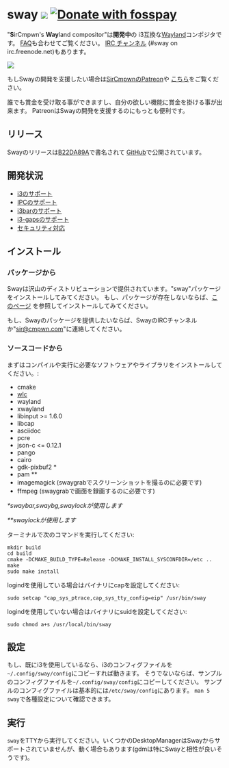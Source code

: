 # sway [![](https://api.travis-ci.org/swaywm/sway.svg)](https://travis-ci.org/swaywm/sway) [![Donate with fosspay](https://drewdevault.com/donate/static/donate-with-fosspay.png)](https://drewdevault.com/donate?project=4)

"**S**irCmpwn's **Way**land compositor"は**開発中**の
i3互換な[Wayland](http://wayland.freedesktop.org/)コンポジタです。
[FAQ](https://github.com/swaywm/sway/wiki)も合わせてご覧ください。
[IRC チャンネル](http://webchat.freenode.net/?channels=sway&uio=d4) (#sway on
irc.freenode.net)もあります。

[![](https://sr.ht/ICd5.png)](https://sr.ht/ICd5.png)

もしSwayの開発を支援したい場合は[SirCmpwnのPatreon](https://patreon.com/sircmpwn)や
[こちら](https://github.com/swaywm/sway/issues/986)をご覧ください。

誰でも賞金を受け取る事ができますし、自分の欲しい機能に賞金を掛ける事が出来ます。
PatreonはSwayの開発を支援するのにもっとも便利です。

## リリース

Swayのリリースは[B22DA89A](http://pgp.mit.edu/pks/lookup?op=vindex&search=0x52CB6609B22DA89A)で書名されて
[GitHub](https://github.com/swaywm/sway/releases)で公開されています。

## 開発状況

- [i3のサポート](https://github.com/swaywm/sway/issues/2)
- [IPCのサポート](https://github.com/swaywm/sway/issues/98)
- [i3barのサポート](https://github.com/swaywm/sway/issues/343)
- [i3-gapsのサポート](https://github.com/swaywm/sway/issues/307)
- [セキュリティ対応](https://github.com/swaywm/sway/issues/984)

## インストール

### パッケージから

Swayは沢山のディストリビューションで提供されています。"sway"パッケージをインストールしてみてください。
もし、パッケージが存在しないならば、[このページ](https://github.com/swaywm/sway/wiki/Unsupported-packages)
を参照してインストールしてみてください。

もし、Swayのパッケージを提供したいならば、SwayのIRCチャンネルか"sir@cmpwn.com"に連絡してください。

### ソースコードから

まずはコンパイルや実行に必要なソフトウェアやライブラリをインストールしてください。:

* cmake
* [wlc](https://github.com/Cloudef/wlc)
* wayland
* xwayland
* libinput >= 1.6.0
* libcap
* asciidoc
* pcre
* json-c <= 0.12.1
* pango
* cairo
* gdk-pixbuf2 *
* pam **
* imagemagick (swaygrabでスクリーンショットを撮るのに必要です)
* ffmpeg (swaygrabで画面を録画するのに必要です)

_\*swaybar,swaybg,swaylockが使用します_

_\*\*swaylockが使用します_

ターミナルで次のコマンドを実行してください:

    mkdir build
    cd build
    cmake -DCMAKE_BUILD_TYPE=Release -DCMAKE_INSTALL_SYSCONFDIR=/etc ..
    make
    sudo make install

logindを使用している場合はバイナリにcapを設定してください:

    sudo setcap "cap_sys_ptrace,cap_sys_tty_config=eip" /usr/bin/sway

logindを使用していない場合はバイナリにsuidを設定してください:

    sudo chmod a+s /usr/local/bin/sway

## 設定

もし、既にi3を使用しているなら、i3のコンフィグファイルを`~/.config/sway/config`にコピーすれば動きます。
そうでないならば、サンプルのコンフィグファイルを`~/.config/sway/config`にコピーしてください。
サンプルのコンフィグファイルは基本的には`/etc/sway/config`にあります。
`man 5 sway`で各種設定について確認できます。

## 実行

`sway`をTTYから実行してください。いくつかのDesktopManagerはSwayからサポートされていませんが、動く場合もあります(gdmは特にSwayと相性が良いそうです)。

